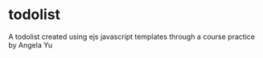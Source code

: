 # todolist
A todolist created using ejs javascript templates through a course practice by Angela Yu
